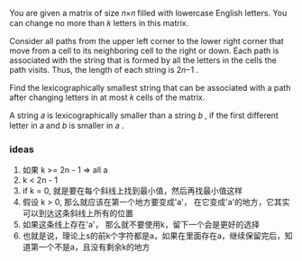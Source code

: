 You are given a matrix of size 𝑛×𝑛
filled with lowercase English letters. You can change no more than 𝑘
letters in this matrix.

Consider all paths from the upper left corner to the lower right corner that move from a cell to its neighboring cell to
the right or down. Each path is associated with the string that is formed by all the letters in the cells the path
visits. Thus, the length of each string is 2𝑛−1
.

Find the lexicographically smallest string that can be associated with a path after changing letters in at most 𝑘
cells of the matrix.

A string 𝑎
is lexicographically smaller than a string 𝑏
, if the first different letter in 𝑎
and 𝑏
is smaller in 𝑎
.

### ideas

1. 如果 k >= 2n - 1 => all a
2. k < 2n - 1
3. if k = 0, 就是要在每个斜线上找到最小值，然后再找最小值这样
4. 假设 k > 0, 那么就应该在第一个地方要变成'a'， 在它变成'a'的地方，它其实可以到达这条斜线上所有的位置
5. 如果这条线上存在'a'， 那么就不要使用k，留下一个会是更好的选择
6. 也就是说，理论上s的前k个字符都是a，如果在里面存在a，继续保留完后，知道第一个不是a，且没有剩余k的地方